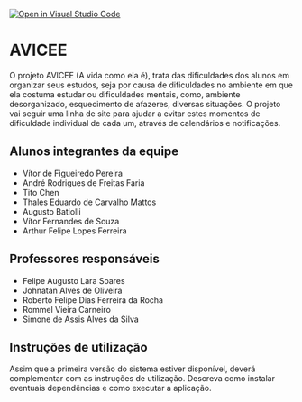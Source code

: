 [![Open in Visual Studio Code](https://classroom.github.com/assets/open-in-vscode-c66648af7eb3fe8bc4f294546bfd86ef473780cde1dea487d3c4ff354943c9ae.svg)](https://classroom.github.com/online_ide?assignment_repo_id=7707855&assignment_repo_type=AssignmentRepo)
# AVICEE
 O projeto AVICEE (A vida como ela é), trata das dificuldades dos alunos em organizar seus estudos, seja por causa de dificuldades no ambiente em que ela costuma estudar ou dificuldades mentais, como, ambiente desorganizado, esquecimento de afazeres, diversas situações. O projeto vai seguir uma linha de site para ajudar a evitar estes momentos de dificuldade individual de cada um, através de calendários e notificações.

## Alunos integrantes da equipe

* Vítor de Figueiredo Pereira
* André Rodrigues de Freitas Faria
* Tito Chen
* Thales Eduardo de Carvalho Mattos
* Augusto Batiolli
* Vítor Fernandes de Souza
* Arthur Felipe Lopes Ferreira

## Professores responsáveis

* Felipe Augusto Lara Soares
* Johnatan Alves de Oliveira
* Roberto Felipe Dias Ferreira da Rocha
* Rommel Vieira Carneiro
* Simone de Assis Alves da Silva

## Instruções de utilização

Assim que a primeira versão do sistema estiver disponível, deverá complementar com as instruções de utilização. Descreva como instalar eventuais dependências e como executar a aplicação.
